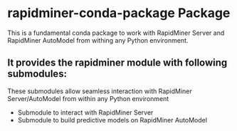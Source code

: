 # rapidminer-conda-package Package

This is a fundamental conda package to work with RapidMiner Server and RapidMiner AutoModel from withing any Python environment.

## It provides the rapidminer module with following submodules:

These submodules allow seamless interaction with RapidMiner Server/AutoModel from within any Python environment

* Submodule to interact with RapidMiner Server
* Submodule to build predictive models on RapidMiner AutoModel
